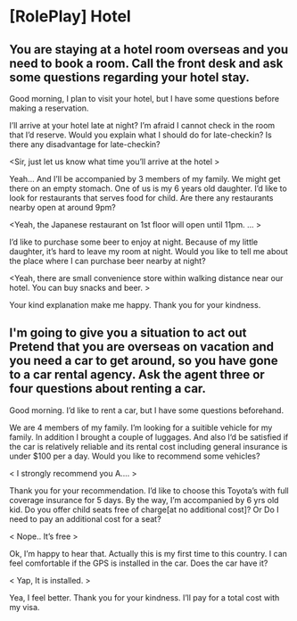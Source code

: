 # [RolePlay] Hotel 

## You are staying at a hotel room overseas and you need to book a room. Call the front desk and ask some questions regarding your hotel stay.


Good morning, I plan to visit your hotel, but I have some questions before making a reservation.

I’ll arrive at your hotel late at night? I’m afraid I cannot check in the room that I’d reserve. Would you explain what I should do for late-checkin? Is there any disadvantage for late-checkin?

<Sir, just let us know what time you’ll arrive at the hotel >

Yeah... And I’ll be accompanied by 3 members of my family. We might get there on an empty stomach. One of us is my 6 years old daughter. I’d like to look for restaurants that serves food for child. Are there any restaurants nearby open at around 9pm?

<Yeah, the Japanese restaurant on 1st floor will open until 11pm. ... >

I’d like to purchase some beer to enjoy at night. Because of my little daughter, it’s hard to leave my room at night. Would you like to tell me about the place where I can purchase beer nearby at night?

<Yeah, there are small convenience store within walking distance near our hotel. You can buy snacks and beer.  >

Your kind explanation make me happy. Thank you for your kindness.

## I'm going to give you a situation to act out Pretend that you are overseas on vacation and you need a car to get around, so you have gone to a car rental agency. Ask the agent three or four questions about renting a car.

Good morning. I’d like to rent a car, but I have some questions beforehand. 

We are 4 members of my family. I’m looking for a suitible vehicle for my family. In addition I brought a couple of luggages. And also I‘d be satisfied if the car is relatively reliable and its rental cost including general insurance is under $100 per a day. Would you like to recommend some vehicles? 

< I strongly recommend you A.... >

Thank you for your recommendation. I’d like to choose this Toyota’s with full coverage insurance for 5 days. By the way, I’m accompanied by 6 yrs old kid. Do you offer child seats free of charge[at no additional cost]? Or Do I need to pay an additional cost for a seat?

< Nope.. It’s free >

Ok, I’m happy to hear that. Actually this is my first time to this country. I can feel comfortable if the GPS is installed in the car. Does the car have it?

< Yap, It is installed. >

Yea, I feel better. Thank you for your kindness.
I’ll pay for a total cost with my visa.

